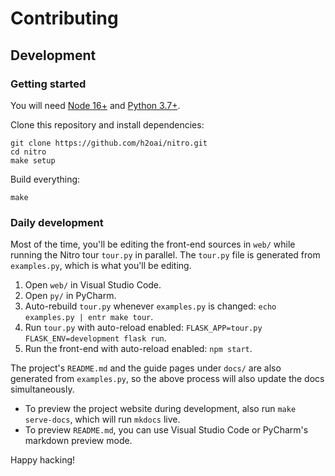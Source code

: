 # Contributing

## Development

### Getting started

You will need [Node 16+](https://nodejs.org/en/) and [Python 3.7+](https://www.python.org/downloads/).

Clone this repository and install dependencies:

```
git clone https://github.com/h2oai/nitro.git
cd nitro
make setup
```

Build everything:

```
make
```

### Daily development

Most of the time, you'll be editing the front-end sources in `web/` while running the Nitro tour `tour.py` in parallel.
The `tour.py` file is generated from `examples.py`, which is what you'll be editing.

1. Open `web/` in Visual Studio Code.
2. Open `py/` in PyCharm.
3. Auto-rebuild `tour.py` whenever `examples.py` is changed: `echo examples.py | entr make tour`.
4. Run `tour.py` with auto-reload enabled: `FLASK_APP=tour.py FLASK_ENV=development flask run`.
5. Run the front-end with auto-reload enabled: `npm start`.

The project's `README.md` and the guide pages under `docs/` are also generated from `examples.py`, so the above process
will also update the docs simultaneously.

- To preview the project website during development, also run `make serve-docs`, which will run `mkdocs` live.
- To preview `README.md`, you can use Visual Studio Code or PyCharm's markdown preview mode.

Happy hacking!